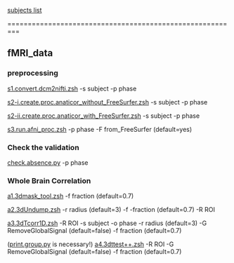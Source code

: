 [subjects list](https://docs.google.com/spreadsheets/d/1ZvJCnk1qB8B8aktyndHkCmmA336e17J_/edit?usp=sharing&ouid=113558884998217828683&rtpof=true&sd=true)

=========================================================

## fMRI_data

### preprocessing
[s1.convert.dcm2nifti.zsh](https://github.com/psb629/labs/blob/master/Samsung_Hospital/scripts/s1.convert.dcm2nifti.zsh) -s subject -p phase

[s2-i.create.proc.anaticor_without_FreeSurfer.zsh](https://github.com/psb629/labs/blob/master/Samsung_Hospital/scripts/s2-i.create.proc.anaticor_without_FreeSurfer.zsh) -s subject -p phase

[s2-ii.create.proc.anaticor_with_FreeSurfer.zsh](https://github.com/psb629/labs/blob/master/Samsung_Hospital/scripts/s2-ii.create.proc.anaticor_with_FreeSurfer.zsh) -s subject -p phase

[s3.run.afni_proc.zsh](https://github.com/psb629/labs/blob/master/Samsung_Hospital/scripts/s3.run.afni_proc.zsh) -p phase -F from_FreeSurfer (default=yes)

### Check the validation
[check.absence.py](https://github.com/psb629/labs/blob/master/Samsung_Hospital/scripts/check.absence.py) -p phase

### Whole Brain Correlation

[a1.3dmask_tool.zsh](https://github.com/psb629/labs/blob/master/Samsung_Hospital/scripts/a1.3dmask_tool.zsh) -f fraction (default=0.7)

[a2.3dUndump.zsh](https://github.com/psb629/labs/blob/master/Samsung_Hospital/scripts/a2.3dUndump.zsh) -r radius (default=3) -f -fraction (default=0.7) -R ROI

[a3.3dTcorr1D.zsh](https://github.com/psb629/labs/blob/master/Samsung_Hospital/scripts/a3.3dTcorr1D.zsh) -R ROI -s subject -o phase -r radius (default=3) -G RemoveGlobalSignal (default=false) -f fraction (default=0.7)

([print.group.py](https://github.com/psb629/labs/blob/master/Samsung_Hospital/scripts/print.group.py) is necessary!) [a4.3dttest++.zsh](https://github.com/psb629/labs/blob/master/Samsung_Hospital/scripts/a4.3dttest++.zsh) -R ROI -G RemoveGlobalSignal (default=false) -f fraction (default=0.7)
